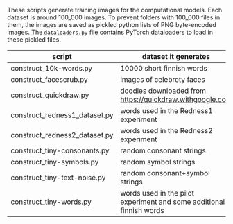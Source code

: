 These scripts generate training images for the computational models. Each dataset is around 100_000 images. To prevent folders with 100_000 files in them, the images are saved as pickled python lists of PNG byte-encoded images. The [`dataloaders.py`](../../../blob/master/dataloaders.py) file contains PyTorch dataloaders to load in these pickled files.

|script|dataset it generates
|------|--------
|construct_10k-words.py|10000 short finnish words
|construct_facescrub.py|images of celebrety faces
|construct_quickdraw.py|doodles downloaded from https://quickdraw.withgoogle.com
|construct_redness1_dataset.py|words used in the Redness1 experiment
|construct_redness2_dataset.py|words used in the Redness2 experiment
|construct_tiny-consonants.py|random consonant strings
|construct_tiny-symbols.py|random symbol strings
|construct_tiny-text-noise.py|random consonant+symbol strings
|construct_tiny-words.py|words used in the pilot experiment and some additional finnish words

